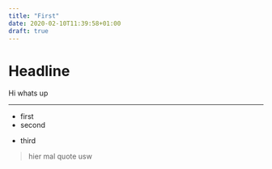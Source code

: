 ```yaml
---
title: "First"
date: 2020-02-10T11:39:58+01:00
draft: true
---
```


# Headline

Hi whats up
___
* first
* second
- third

> hier mal quote usw
